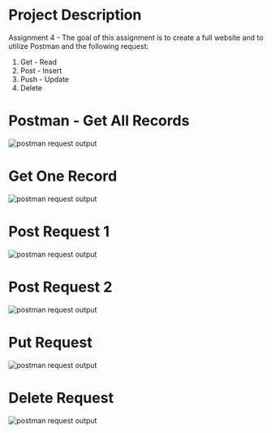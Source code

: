 # Project Description
Assignment 4 - The goal of this assignment is to create a full website and to utilize Postman and the following request:

1. Get - Read
2. Post - Insert
3. Push - Update
4. Delete

# Postman - Get All Records
![postman request output](screenshotsLesson4/PostmanAllRecords.PNG)
# Get One Record
![postman request output](screenshotsLesson4/PostmanOneRecord.PNG)
# Post Request 1
![postman request output](screenshotsLesson4/PostRequest.PNG)
# Post Request 2
![postman request output](screenshotsLesson4/PostRequest2.PNG)
# Put Request
![postman request output](screenshotsLesson4/PutRequest.PNG)
# Delete Request
![postman request output](screenshotsLesson4/DeleteRequest.PNG)
